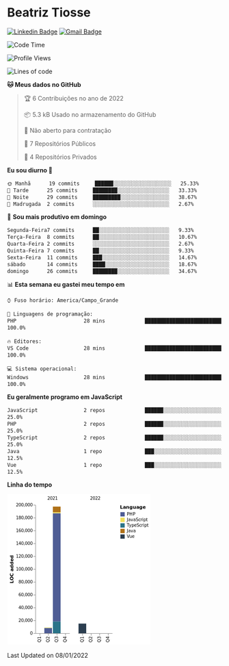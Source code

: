 # Beatriz **Tiosse**


[![Linkedin Badge](https://img.shields.io/badge/-Beatriz%20Tiosse-201B2D?style=flat-square&logo=Linkedin&logoColor=white&link=https://www.linkedin.com/in/beatriz-tiosse-terradas/)](https://www.linkedin.com/in/beatriz-tiosse-terradas/) 
[![Gmail Badge](https://img.shields.io/badge/-beatriz.terradas@gmail.com-201B2D?style=flat-square&logo=Gmail&logoColor=white&link=mailto:beatriz.terradas@gmail.com)](mailto:beatriz.terradas@gmail.com)


<!--START_SECTION:waka-->
![Code Time](http://img.shields.io/badge/Code%20Time-483%20hrs%2017%20mins-blue)

![Profile Views](http://img.shields.io/badge/Visualizac%C3%B5es%20do%20perfil-0-blue)

![Lines of code](https://img.shields.io/badge/Desde%20o%20Hello%20World%20eu%20escrevi-221%20Thousand%20linhas%20de%20c%C3%B3digo-blue)

**🐱 Meus dados no GitHub** 

> 🏆 6 Contribuições no ano de 2022
 > 
> 📦 5.3 kB Usado no armazenamento do GitHub 
 > 
> 🚫 Não aberto para contratação
 > 
> 📜 7 Repositórios Públicos 
 > 
> 🔑 4 Repositórios Privados  
 > 
**Eu sou diurno 🐤** 

```text
🌞 Manhã      19 commits     ██████░░░░░░░░░░░░░░░░░░░   25.33% 
🌆 Tarde      25 commits     ████████░░░░░░░░░░░░░░░░░   33.33% 
🌃 Noite      29 commits     █████████░░░░░░░░░░░░░░░░   38.67% 
🌙 Madrugada  2 commits      ░░░░░░░░░░░░░░░░░░░░░░░░░   2.67%

```
📅 **Sou mais produtivo em domingo** 

```text
Segunda-Feira7 commits      ██░░░░░░░░░░░░░░░░░░░░░░░   9.33% 
Terça-Feira  8 commits      ██░░░░░░░░░░░░░░░░░░░░░░░   10.67% 
Quarta-Feira 2 commits      ░░░░░░░░░░░░░░░░░░░░░░░░░   2.67% 
Quinta-Feira 7 commits      ██░░░░░░░░░░░░░░░░░░░░░░░   9.33% 
Sexta-Feira  11 commits     ███░░░░░░░░░░░░░░░░░░░░░░   14.67% 
sábado       14 commits     ████░░░░░░░░░░░░░░░░░░░░░   18.67% 
domingo      26 commits     ████████░░░░░░░░░░░░░░░░░   34.67%

```


📊 **Esta semana eu gastei meu tempo em** 

```text
⌚︎ Fuso horário: America/Campo_Grande

💬 Linguagens de programação: 
PHP                      28 mins             █████████████████████████   100.0%

🔥 Editores: 
VS Code                  28 mins             █████████████████████████   100.0%

💻 Sistema operacional: 
Windows                  28 mins             █████████████████████████   100.0%

```

**Eu geralmente programo em JavaScript** 

```text
JavaScript               2 repos             ██████░░░░░░░░░░░░░░░░░░░   25.0% 
PHP                      2 repos             ██████░░░░░░░░░░░░░░░░░░░   25.0% 
TypeScript               2 repos             ██████░░░░░░░░░░░░░░░░░░░   25.0% 
Java                     1 repo              ███░░░░░░░░░░░░░░░░░░░░░░   12.5% 
Vue                      1 repo              ███░░░░░░░░░░░░░░░░░░░░░░   12.5%

```


**Linha do tempo**

![Chart not found](https://raw.githubusercontent.com/beatriztiosse/beatriztiosse/master/charts/bar_graph.png) 


 Last Updated on 08/01/2022
<!--END_SECTION:waka-->
